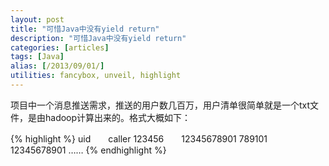 ```yaml
---
layout: post
title: "可惜Java中没有yield return"
description: "可惜Java中没有yield return"
categories: [articles]
tags: [Java]
alias: [/2013/09/01/]
utilities: fancybox, unveil, highlight
---
```


项目中一个消息推送需求，推送的用户数几百万，用户清单很简单就是一个txt文件，是由hadoop计算出来的。格式大概如下：

{% highlight %}
uid　　caller
123456　　12345678901
789101　　12345678901
……
{% endhighlight %}


